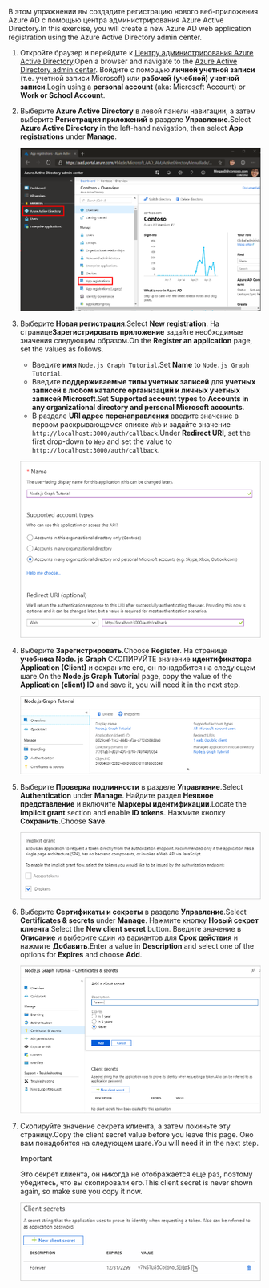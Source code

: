 <!-- markdownlint-disable MD002 MD041 -->

<span data-ttu-id="e7e6d-101">В этом упражнении вы создадите регистрацию нового веб-приложения Azure AD с помощью центра администрирования Azure Active Directory.</span><span class="sxs-lookup"><span data-stu-id="e7e6d-101">In this exercise, you will create a new Azure AD web application registration using the Azure Active Directory admin center.</span></span>

1. <span data-ttu-id="e7e6d-102">Откройте браузер и перейдите к [Центру администрирования Azure Active Directory](https://aad.portal.azure.com).</span><span class="sxs-lookup"><span data-stu-id="e7e6d-102">Open a browser and navigate to the [Azure Active Directory admin center](https://aad.portal.azure.com).</span></span> <span data-ttu-id="e7e6d-103">Войдите с помощью **личной учетной записи** (т.е. учетной записи Microsoft) или **рабочей (учебной) учетной записи**.</span><span class="sxs-lookup"><span data-stu-id="e7e6d-103">Login using a **personal account** (aka: Microsoft Account) or **Work or School Account**.</span></span>

1. <span data-ttu-id="e7e6d-104">Выберите **Azure Active Directory** в левой панели навигации, а затем выберите **Регистрация приложений** в разделе **Управление**.</span><span class="sxs-lookup"><span data-stu-id="e7e6d-104">Select **Azure Active Directory** in the left-hand navigation, then select **App registrations** under **Manage**.</span></span>

    ![<span data-ttu-id="e7e6d-105">Снимок экрана с регистрациями приложений</span><span class="sxs-lookup"><span data-stu-id="e7e6d-105">A screenshot of the App registrations</span></span> ](./images/aad-portal-app-registrations.png)

1. <span data-ttu-id="e7e6d-106">Выберите **Новая регистрация**.</span><span class="sxs-lookup"><span data-stu-id="e7e6d-106">Select **New registration**.</span></span> <span data-ttu-id="e7e6d-107">На странице**Зарегистрировать приложение** задайте необходимые значения следующим образом.</span><span class="sxs-lookup"><span data-stu-id="e7e6d-107">On the **Register an application** page, set the values as follows.</span></span>

    - <span data-ttu-id="e7e6d-108">Введите **имя** `Node.js Graph Tutorial`.</span><span class="sxs-lookup"><span data-stu-id="e7e6d-108">Set **Name** to `Node.js Graph Tutorial`.</span></span>
    - <span data-ttu-id="e7e6d-109">Введите **поддерживаемые типы учетных записей** для **учетных записей в любом каталоге организаций и личных учетных записей Microsoft**.</span><span class="sxs-lookup"><span data-stu-id="e7e6d-109">Set **Supported account types** to **Accounts in any organizational directory and personal Microsoft accounts**.</span></span>
    - <span data-ttu-id="e7e6d-110">В разделе **URI адрес перенаправления** введите значение в первом раскрывающемся списке `Web` и задайте значение `http://localhost:3000/auth/callback`.</span><span class="sxs-lookup"><span data-stu-id="e7e6d-110">Under **Redirect URI**, set the first drop-down to `Web` and set the value to `http://localhost:3000/auth/callback`.</span></span>

    ![Снимок страницы "регистрация приложения"](./images/aad-register-an-app.png)

1. <span data-ttu-id="e7e6d-112">Выберите **Зарегистрировать**.</span><span class="sxs-lookup"><span data-stu-id="e7e6d-112">Choose **Register**.</span></span> <span data-ttu-id="e7e6d-113">На странице **учебника Node. js Graph** СКОПИРУЙТЕ значение **идентификатора Application (Client)** и сохраните его, он понадобится на следующем шаге.</span><span class="sxs-lookup"><span data-stu-id="e7e6d-113">On the **Node.js Graph Tutorial** page, copy the value of the **Application (client) ID** and save it, you will need it in the next step.</span></span>

    ![Снимок экрана с ИДЕНТИФИКАТОРом приложения для новой регистрации приложения](./images/aad-application-id.png)

1. <span data-ttu-id="e7e6d-115">Выберите **Проверка подлинности** в разделе **Управление**.</span><span class="sxs-lookup"><span data-stu-id="e7e6d-115">Select **Authentication** under **Manage**.</span></span> <span data-ttu-id="e7e6d-116">Найдите раздел **Неявное представление** и включите **Маркеры идентификации**.</span><span class="sxs-lookup"><span data-stu-id="e7e6d-116">Locate the **Implicit grant** section and enable **ID tokens**.</span></span> <span data-ttu-id="e7e6d-117">Нажмите кнопку **Сохранить**.</span><span class="sxs-lookup"><span data-stu-id="e7e6d-117">Choose **Save**.</span></span>

    ![Снимок экрана с неявным разделом предоставления](./images/aad-implicit-grant.png)

1. <span data-ttu-id="e7e6d-119">Выберите **Сертификаты и секреты** в разделе **Управление**.</span><span class="sxs-lookup"><span data-stu-id="e7e6d-119">Select **Certificates & secrets** under **Manage**.</span></span> <span data-ttu-id="e7e6d-120">Нажмите кнопку **Новый секрет клиента**.</span><span class="sxs-lookup"><span data-stu-id="e7e6d-120">Select the **New client secret** button.</span></span> <span data-ttu-id="e7e6d-121">Введите значение в **Описание** и выберите один из вариантов для **Срок действия** и нажмите **Добавить**.</span><span class="sxs-lookup"><span data-stu-id="e7e6d-121">Enter a value in **Description** and select one of the options for **Expires** and choose **Add**.</span></span>

    ![Снимок экрана: диалоговое окно добавления секрета клиента](./images/aad-new-client-secret.png)

1. <span data-ttu-id="e7e6d-123">Скопируйте значение секрета клиента, а затем покиньте эту страницу.</span><span class="sxs-lookup"><span data-stu-id="e7e6d-123">Copy the client secret value before you leave this page.</span></span> <span data-ttu-id="e7e6d-124">Оно вам понадобится на следующем шаге.</span><span class="sxs-lookup"><span data-stu-id="e7e6d-124">You will need it in the next step.</span></span>

    > [!IMPORTANT]
    > <span data-ttu-id="e7e6d-125">Это секрет клиента, он никогда не отображается еще раз, поэтому убедитесь, что вы скопировали его.</span><span class="sxs-lookup"><span data-stu-id="e7e6d-125">This client secret is never shown again, so make sure you copy it now.</span></span>

    ![Снимок экрана с недавно добавленным секретом клиента](./images/aad-copy-client-secret.png)
